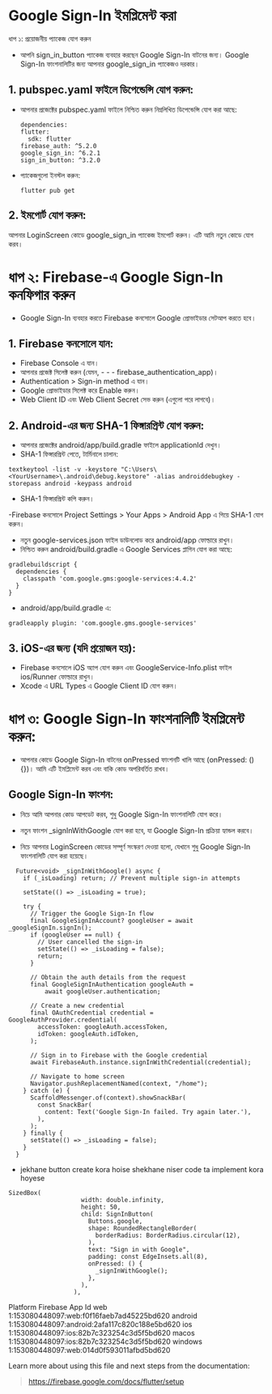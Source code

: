 # Google Sign-In ইমপ্লিমেন্ট করা

ধাপ ১: প্রয়োজনীয় প্যাকেজ যোগ করুন

 - আপনি sign_in_button প্যাকেজ ব্যবহার করছেন Google Sign-In বাটনের জন্য। Google Sign-In ফাংশনালিটির জন্য আপনার google_sign_in প্যাকেজও দরকার।

## 1. pubspec.yaml ফাইলে ডিপেন্ডেন্সি যোগ করুন:

 - আপনার প্রজেক্টের pubspec.yaml ফাইলে নিশ্চিত করুন নিম্নলিখিত ডিপেন্ডেন্সি যোগ করা আছে: 
     
      ```
      dependencies:
      flutter:
        sdk: flutter
      firebase_auth: ^5.2.0
      google_sign_in: ^6.2.1
      sign_in_button: ^3.2.0
      ```

- প্যাকেজগুলো ইনস্টল করুন:

    ```
    flutter pub get
    ```

## 2. ইমপোর্ট যোগ করুন:

আপনার LoginScreen কোডে google_sign_in প্যাকেজ ইমপোর্ট করুন। এটি আমি নতুন কোডে যোগ করব।

# ধাপ ২: Firebase-এ Google Sign-In কনফিগার করুন

- Google Sign-In ব্যবহার করতে Firebase কনসোলে Google প্রোভাইডার সেটআপ করতে হবে।

## 1. Firebase কনসোলে যান:

  - Firebase Console এ যান।
  - আপনার প্রজেক্ট সিলেক্ট করুন (যেমন, - - - firebase_authentication_app)।
  - Authentication > Sign-in method এ যান।
  - Google প্রোভাইডার সিলেক্ট করে Enable করুন।
  - Web Client ID এবং Web Client Secret সেভ করুন (এগুলো পরে লাগবে)।


## 2. Android-এর জন্য SHA-1 ফিঙ্গারপ্রিন্ট যোগ করুন:

  - আপনার প্রজেক্টের android/app/build.gradle ফাইলে applicationId দেখুন।
  - SHA-1 ফিঙ্গারপ্রিন্ট পেতে, টার্মিনালে চালান:
  ```
textkeytool -list -v -keystore "C:\Users\<YourUsername>\.android\debug.keystore" -alias androiddebugkey -storepass android -keypass android
  ```


  - SHA-1 ফিঙ্গারপ্রিন্ট কপি করুন।


-Firebase কনসোলে Project Settings > Your Apps > Android App এ গিয়ে SHA-1 যোগ করুন।
- নতুন google-services.json ফাইল ডাউনলোড করে android/app ফোল্ডারে রাখুন।
- নিশ্চিত করুন android/build.gradle এ Google Services প্লাগিন যোগ করা আছে:
```
gradlebuildscript {
  dependencies {
    classpath 'com.google.gms:google-services:4.4.2'
  }
}
```

- android/app/build.gradle এ:
```
gradleapply plugin: 'com.google.gms.google-services'
```


## 3. iOS-এর জন্য (যদি প্রয়োজন হয়):

- Firebase কনসোলে iOS অ্যাপ যোগ করুন এবং GoogleService-Info.plist ফাইল ios/Runner ফোল্ডারে রাখুন।
- Xcode এ URL Types এ Google Client ID যোগ করুন।


# ধাপ ৩: Google Sign-In ফাংশনালিটি ইমপ্লিমেন্ট করুন:

- আপনার কোডে Google Sign-In বাটনের onPressed ফাংশনটি খালি আছে (onPressed: () {})। আমি এটি ইমপ্লিমেন্ট করব এবং বাকি কোড অপরিবর্তিত রাখব।

## Google Sign-In ফাংশন:

- নিচে আমি আপনার কোড আপডেট করব, শুধু Google Sign-In ফাংশনালিটি যোগ করে।
- নতুন ফাংশন _signInWithGoogle যোগ করা হবে, যা Google Sign-In প্রক্রিয়া হ্যান্ডল করবে।



- নিচে আপনার LoginScreen কোডের সম্পূর্ণ সংস্করণ দেওয়া হলো, যেখানে শুধু Google Sign-In ফাংশনালিটি যোগ করা হয়েছে।

```
  Future<void> _signInWithGoogle() async {
    if (_isLoading) return; // Prevent multiple sign-in attempts

    setState(() => _isLoading = true);

    try {
      // Trigger the Google Sign-In flow
      final GoogleSignInAccount? googleUser = await _googleSignIn.signIn();
      if (googleUser == null) {
        // User cancelled the sign-in
        setState(() => _isLoading = false);
        return;
      }

      // Obtain the auth details from the request
      final GoogleSignInAuthentication googleAuth =
          await googleUser.authentication;

      // Create a new credential
      final OAuthCredential credential = GoogleAuthProvider.credential(
        accessToken: googleAuth.accessToken,
        idToken: googleAuth.idToken,
      );

      // Sign in to Firebase with the Google credential
      await FirebaseAuth.instance.signInWithCredential(credential);

      // Navigate to home screen
      Navigator.pushReplacementNamed(context, "/home");
    } catch (e) {
      ScaffoldMessenger.of(context).showSnackBar(
        const SnackBar(
          content: Text('Google Sign-In failed. Try again later.'),
        ),
      );
    } finally {
      setState(() => _isLoading = false);
    }
  }
```


- jekhane button create kora hoise shekhane niser code ta implement kora hoyese

```
SizedBox(
                    width: double.infinity,
                    height: 50,
                    child: SignInButton(
                      Buttons.google,
                      shape: RoundedRectangleBorder(
                        borderRadius: BorderRadius.circular(12),
                      ),
                      text: "Sign in with Google",
                      padding: const EdgeInsets.all(8),
                      onPressed: () {
                        _signInWithGoogle();
                      },
                    ),
                  ),
```












Platform  Firebase App Id
web       1:153080448097:web:f0f16faeb7ad45225bd620
android   1:153080448097:android:2afa117c820c188e5bd620
ios       1:153080448097:ios:82b7c323254c3d5f5bd620
macos     1:153080448097:ios:82b7c323254c3d5f5bd620
windows   1:153080448097:web:014d0f593011afbd5bd620

Learn more about using this file and next steps from the documentation:
 > https://firebase.google.com/docs/flutter/setup

